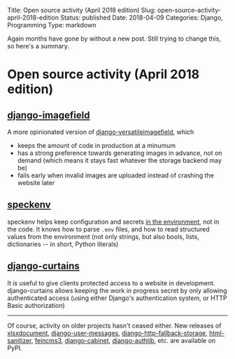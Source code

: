 Title: Open source activity (April 2018 edition)
Slug: open-source-activity-april-2018-edition
Status: published
Date: 2018-04-09
Categories: Django, Programming
Type: markdown

Again months have gone by without a new post. Still trying to change this, so here's a summary.

# Open source activity (April 2018 edition)

## [django-imagefield](https://pypi.org/project/django-imagefield/)

A more opinionated version of [django-versatileimagefield](https://pypi.org/project/django-versatileimagefield/), which

- keeps the amount of code in production at a minumum
- has a strong preference towards generating images in advance, not on demand (which means it stays fast whatever the storage backend may be)
- fails early when invalid images are uploaded instead of crashing the website later

## [speckenv](https://pypi.org/project/speckenv/)

speckenv helps keep configuration and secrets [in the environment](https://12factor.net/config), not in the code. It knows how to parse `.env` files, and how to read structured values from the environment (not only strings, but also bools, lists, dictionaries -- in short, Python literals)

## [django-curtains](https://pypi.org/project/django-curtains/)

It is useful to give clients protected access to a website in development. django-curtains allows keeping the work in progress secret by only allowing authenticated access (using either Django's authentication system, or HTTP Basic authorization)

---

Of course, activity on older projects hasn't ceased either. New releases of [xlsxdocument](https://pypi.org/project/xlsxdocument/), [django-user-messages](https://pypi.org/project/django-user-messages/), [django-http-fallback-storage](https://pypi.org/project/django-http-fallback-storage/), [html-sanitizer](https://pypi.org/project/html-sanitizer/), [feincms3](https://pypi.org/project/feincms3/), [django-cabinet](https://pypi.org/project/django-cabinet/), [django-authlib](https://pypi.org/project/django-authlib/), etc. are available on PyPI.
